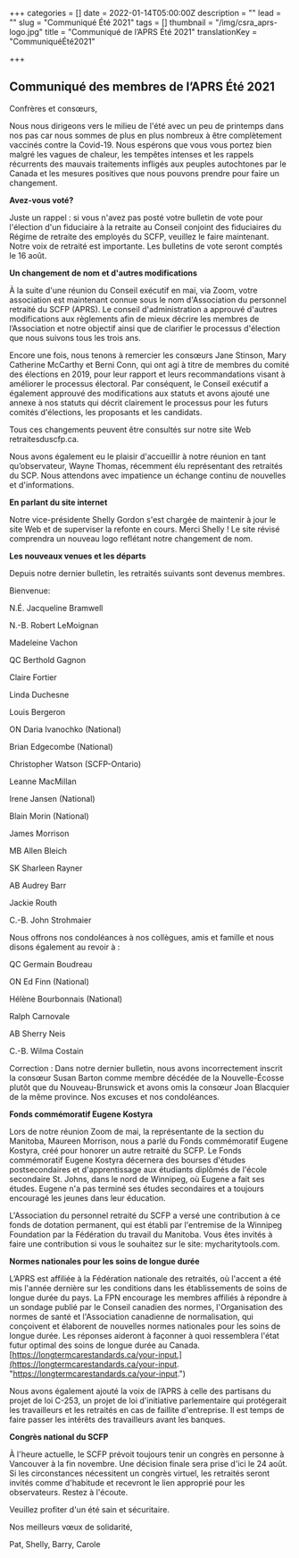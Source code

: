 +++
categories = []
date = 2022-01-14T05:00:00Z
description = ""
lead = ""
slug = "Communiqué Été 2021"
tags = []
thumbnail = "/img/csra_aprs-logo.jpg"
title = "Communiqué de l’APRS Été 2021"
translationKey = "CommuniquéÉté2021"

+++
## Communiqué des membres de l’APRS Été 2021

Confrères et consœurs,

Nous nous dirigeons vers le milieu de l'été avec un peu de printemps dans nos pas car nous sommes de plus en plus nombreux à être complètement vaccinés contre la Covid-19. Nous espérons que vous vous portez bien malgré les vagues de chaleur, les tempêtes intenses et les rappels récurrents des mauvais traitements infligés aux peuples autochtones par le Canada et les mesures positives que nous pouvons prendre pour faire un changement.

**Avez-vous voté?**

Juste un rappel : si vous n'avez pas posté votre bulletin de vote pour l'élection d'un fiduciaire à la retraite au Conseil conjoint des fiduciaires du Régime de retraite des employés du SCFP, veuillez le faire maintenant. Notre voix de retraité est importante. Les bulletins de vote seront comptés le 16 août.

**Un changement de nom et d'autres modifications**

À la suite d'une réunion du Conseil exécutif en mai, via Zoom, votre association est maintenant connue sous le nom d'Association du personnel retraité du SCFP (APRS). Le conseil d'administration a approuvé d'autres modifications aux règlements afin de mieux décrire les membres de l’Association et notre objectif ainsi que de clarifier le processus d'élection que nous suivons tous les trois ans.

Encore une fois, nous tenons à remercier les consœurs Jane Stinson, Mary Catherine McCarthy et Berni Conn, qui ont agi à titre de membres du comité des élections en 2019, pour leur rapport et leurs recommandations visant à améliorer le processus électoral. Par conséquent, le Conseil exécutif a également approuvé des modifications aux statuts et avons ajouté une annexe à nos statuts qui décrit clairement le processus pour les futurs comités d'élections, les proposants et les candidats.

Tous ces changements peuvent être consultés sur notre site Web retraitesduscfp.ca.

Nous avons également eu le plaisir d'accueillir à notre réunion en tant qu’observateur, Wayne Thomas, récemment élu représentant des retraités du SCP. Nous attendons avec impatience un échange continu de nouvelles et d'informations.

**En parlant du site internet**

Notre vice-présidente Shelly Gordon s'est chargée de maintenir à jour le site Web et de superviser la refonte en cours. Merci Shelly ! Le site révisé comprendra un nouveau logo reflétant notre changement de nom.

**Les nouveaux venues et les départs**

Depuis notre dernier bulletin, les retraités suivants sont devenus membres.

Bienvenue:

N.É. Jacqueline Bramwell

N.-B. Robert LeMoignan

Madeleine Vachon

QC Berthold Gagnon

Claire Fortier

Linda Duchesne

Louis Bergeron

ON Daria Ivanochko (National)

Brian Edgecombe (National)

Christopher Watson (SCFP-Ontario)

Leanne MacMillan

Irene Jansen (National)

Blain Morin (National)

James Morrison

MB Allen Bleich

SK Sharleen Rayner

AB Audrey Barr

Jackie Routh

C.-B. John Strohmaier

Nous offrons nos condoléances à nos collègues, amis et famille et nous disons également au revoir à :

QC Germain Boudreau

ON Ed Finn (National)

Hélène Bourbonnais (National)

Ralph Carnovale

AB Sherry Neis

C.-B. Wilma Costain

Correction : Dans notre dernier bulletin, nous avons incorrectement inscrit la consœur Susan Barton comme membre décédée de la Nouvelle-Écosse plutôt que du Nouveau-Brunswick et avons omis la consœur Joan Blacquier de la même province. Nos excuses et nos condoléances.

**Fonds commémoratif Eugene Kostyra**

Lors de notre réunion Zoom de mai, la représentante de la section du Manitoba, Maureen Morrison, nous a parlé du Fonds commémoratif Eugene Kostyra, créé pour honorer un autre retraité du SCFP. Le Fonds commémoratif Eugene Kostyra décernera des bourses d'études postsecondaires et d'apprentissage aux étudiants diplômés de l'école secondaire St. Johns, dans le nord de Winnipeg, où Eugene a fait ses études. Eugene n'a pas terminé ses études secondaires et a toujours encouragé les jeunes dans leur éducation.

L'Association du personnel retraité du SCFP a versé une contribution à ce fonds de dotation permanent, qui est établi par l'entremise de la Winnipeg Foundation par la Fédération du travail du Manitoba. Vous êtes invités à faire une contribution si vous le souhaitez sur le site: mycharitytools.com.

**Normes nationales pour les soins de longue durée**

L’APRS est affiliée à la Fédération nationale des retraités, où l'accent a été mis l'année dernière sur les conditions dans les établissements de soins de longue durée du pays. La FPN encourage les membres affiliés à répondre à un sondage publié par le Conseil canadien des normes, l'Organisation des normes de santé et l'Association canadienne de normalisation, qui conçoivent et élaborent de nouvelles normes nationales pour les soins de longue durée. Les réponses aideront à façonner à quoi ressemblera l'état futur optimal des soins de longue durée au Canada. [https://longtermcarestandards.ca/your-input.](https://longtermcarestandards.ca/your-input. "https://longtermcarestandards.ca/your-input.")

Nous avons également ajouté la voix de l’APRS à celle des partisans du projet de loi C-253, un projet de loi d'initiative parlementaire qui protégerait les travailleurs et les retraités en cas de faillite d'entreprise. Il est temps de faire passer les intérêts des travailleurs avant les banques.

**Congrès national du SCFP**

À l'heure actuelle, le SCFP prévoit toujours tenir un congrès en personne à Vancouver à la fin novembre. Une décision finale sera prise d'ici le 24 août. Si les circonstances nécessitent un congrès virtuel, les retraités seront invités comme d'habitude et recevront le lien approprié pour les observateurs. Restez à l'écoute.

Veuillez profiter d'un été sain et sécuritaire.

Nos meilleurs vœux de solidarité,

Pat, Shelly, Barry, Carole
